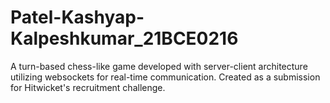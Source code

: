 # Patel-Kashyap-Kalpeshkumar_21BCE0216
A turn-based chess-like game developed with server-client architecture utilizing websockets for real-time communication. Created as a submission for Hitwicket's recruitment challenge.
